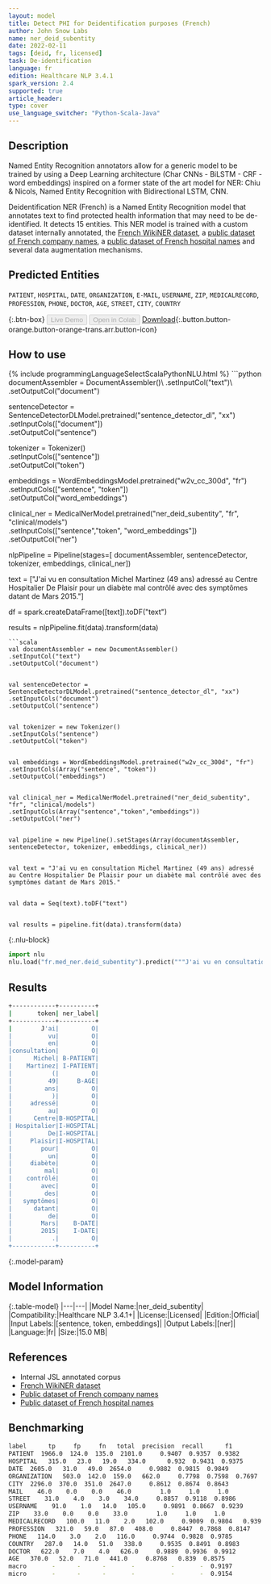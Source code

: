 ```yaml
---
layout: model
title: Detect PHI for Deidentification purposes (French)
author: John Snow Labs
name: ner_deid_subentity
date: 2022-02-11
tags: [deid, fr, licensed]
task: De-identification
language: fr
edition: Healthcare NLP 3.4.1
spark_version: 2.4
supported: true
article_header:
type: cover
use_language_switcher: "Python-Scala-Java"
---
```



## Description


Named Entity Recognition annotators allow for a generic model to be trained by using a Deep Learning architecture (Char CNNs - BiLSTM - CRF - word embeddings) inspired on a former state of the art model for NER: Chiu & Nicols, Named Entity Recognition with Bidirectional LSTM, CNN.


Deidentification NER (French) is a Named Entity Recognition model that annotates text to find protected health information that may need to be de-identified. It detects 15 entities. This NER model is trained with a custom dataset internally annotated, the [French WikiNER dataset](https://metatext.io/datasets/wikiner), a [public dataset of French company names](https://www.data.gouv.fr/fr/datasets/entreprises-immatriculees-en-2017/), a [public dataset of French hospital names](https://salesdorado.com/fichiers-prospection/hopitaux/) and several data augmentation mechanisms.


## Predicted Entities


`PATIENT`, `HOSPITAL`, `DATE`, `ORGANIZATION`, `E-MAIL`, `USERNAME`, `ZIP`, `MEDICALRECORD`, `PROFESSION`, `PHONE`, `DOCTOR`, `AGE`, `STREET`, `CITY`, `COUNTRY`


{:.btn-box}
<button class="button button-orange" disabled>Live Demo</button>
<button class="button button-orange" disabled>Open in Colab</button>
[Download](https://s3.amazonaws.com/auxdata.johnsnowlabs.com/clinical/models/ner_deid_subentity_fr_3.4.1_2.4_1644590174130.zip){:.button.button-orange.button-orange-trans.arr.button-icon}


## How to use






<div class="tabs-box" markdown="1">
{% include programmingLanguageSelectScalaPythonNLU.html %}
```python
documentAssembler = DocumentAssembler()\
.setInputCol("text")\
.setOutputCol("document")

sentenceDetector = SentenceDetectorDLModel.pretrained("sentence_detector_dl", "xx")\
.setInputCols(["document"])\
.setOutputCol("sentence")


tokenizer = Tokenizer()\
.setInputCols(["sentence"])\
.setOutputCol("token")


embeddings = WordEmbeddingsModel.pretrained("w2v_cc_300d", "fr")\
	.setInputCols(["sentence", "token"])\
	.setOutputCol("word_embeddings")


clinical_ner = MedicalNerModel.pretrained("ner_deid_subentity", "fr", "clinical/models")\
.setInputCols(["sentence","token", "word_embeddings"])\
.setOutputCol("ner")


nlpPipeline = Pipeline(stages=[
documentAssembler,
sentenceDetector,
tokenizer,
embeddings,
clinical_ner])


text = ["J'ai vu en consultation Michel Martinez (49 ans) adressé au Centre Hospitalier De Plaisir pour un diabète mal contrôlé avec des symptômes datant de Mars 2015."]


df = spark.createDataFrame([text]).toDF("text")


results = nlpPipeline.fit(data).transform(data)
```
```scala
val documentAssembler = new DocumentAssembler()
.setInputCol("text")
.setOutputCol("document")


val sentenceDetector = SentenceDetectorDLModel.pretrained("sentence_detector_dl", "xx")
.setInputCols("document")
.setOutputCol("sentence")


val tokenizer = new Tokenizer()
.setInputCols("sentence")
.setOutputCol("token")


val embeddings = WordEmbeddingsModel.pretrained("w2v_cc_300d", "fr")
.setInputCols(Array("sentence", "token"))
.setOutputCol("embeddings")


val clinical_ner = MedicalNerModel.pretrained("ner_deid_subentity", "fr", "clinical/models")
.setInputCols(Array("sentence","token","embeddings"))
.setOutputCol("ner")


val pipeline = new Pipeline().setStages(Array(documentAssembler, sentenceDetector, tokenizer, embeddings, clinical_ner))


val text = "J'ai vu en consultation Michel Martinez (49 ans) adressé au Centre Hospitalier De Plaisir pour un diabète mal contrôlé avec des symptômes datant de Mars 2015."


val data = Seq(text).toDF("text")


val results = pipeline.fit(data).transform(data)
```


{:.nlu-block}
```python
import nlu
nlu.load("fr.med_ner.deid_subentity").predict("""J'ai vu en consultation Michel Martinez (49 ans) adressé au Centre Hospitalier De Plaisir pour un diabète mal contrôlé avec des symptômes datant de Mars 2015.""")
```

</div>


## Results


```bash
+------------+----------+
|       token| ner_label|
+------------+----------+
|        J'ai|         O|
|          vu|         O|
|          en|         O|
|consultation|         O|
|      Michel| B-PATIENT|
|    Martinez| I-PATIENT|
|           (|         O|
|          49|     B-AGE|
|         ans|         O|
|           )|         O|
|     adressé|         O|
|          au|         O|
|      Centre|B-HOSPITAL|
| Hospitalier|I-HOSPITAL|
|          De|I-HOSPITAL|
|     Plaisir|I-HOSPITAL|
|        pour|         O|
|          un|         O|
|     diabète|         O|
|         mal|         O|
|    contrôlé|         O|
|        avec|         O|
|         des|         O|
|   symptômes|         O|
|      datant|         O|
|          de|         O|
|        Mars|    B-DATE|
|        2015|    I-DATE|
|           .|         O|
+------------+----------+
```


{:.model-param}
## Model Information


{:.table-model}
|---|---|
|Model Name:|ner_deid_subentity|
|Compatibility:|Healthcare NLP 3.4.1+|
|License:|Licensed|
|Edition:|Official|
|Input Labels:|[sentence, token, embeddings]|
|Output Labels:|[ner]|
|Language:|fr|
|Size:|15.0 MB|


## References


- Internal JSL annotated corpus
- [French WikiNER dataset](https://metatext.io/datasets/wikiner)
- [Public dataset of French company names](https://www.data.gouv.fr/fr/datasets/entreprises-immatriculees-en-2017/)
- [Public dataset of French hospital names](https://salesdorado.com/fichiers-prospection/hopitaux/)


## Benchmarking


```bash
label      tp     fp     fn   total  precision  recall      f1
PATIENT  1966.0  124.0  135.0  2101.0     0.9407  0.9357  0.9382
HOSPITAL   315.0   23.0   19.0   334.0      0.932  0.9431  0.9375
DATE  2605.0   31.0   49.0  2654.0     0.9882  0.9815  0.9849
ORGANIZATION   503.0  142.0  159.0   662.0     0.7798  0.7598  0.7697
CITY  2296.0  370.0  351.0  2647.0     0.8612  0.8674  0.8643
MAIL    46.0    0.0    0.0    46.0        1.0     1.0     1.0
STREET    31.0    4.0    3.0    34.0     0.8857  0.9118  0.8986
USERNAME    91.0    1.0   14.0   105.0     0.9891  0.8667  0.9239
ZIP    33.0    0.0    0.0    33.0        1.0     1.0     1.0
MEDICALRECORD   100.0   11.0    2.0   102.0     0.9009  0.9804   0.939
PROFESSION   321.0   59.0   87.0   408.0     0.8447  0.7868  0.8147
PHONE   114.0    3.0    2.0   116.0     0.9744  0.9828  0.9785
COUNTRY   287.0   14.0   51.0   338.0     0.9535  0.8491  0.8983
DOCTOR   622.0    7.0    4.0   626.0     0.9889  0.9936  0.9912
AGE   370.0   52.0   71.0   441.0     0.8768   0.839  0.8575
macro       -      -      -       -          -       -  0.9197
micro       -      -      -       -          -       -  0.9154
```
